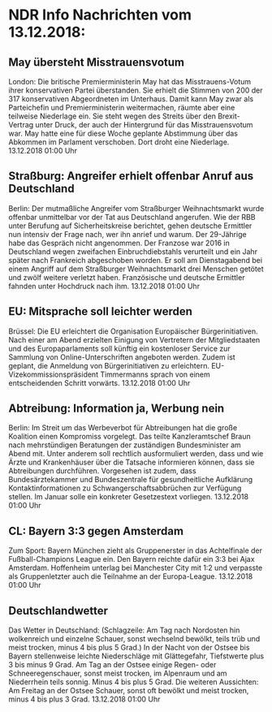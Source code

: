 # NDR Info Nachrichten vom 13.12.2018:


## May übersteht Misstrauensvotum
London: Die britische Premierministerin May hat das Misstrauens-Votum ihrer konservativen Partei überstanden. Sie erhielt die Stimmen von 200 der 317 konservativen Abgeordneten im Unterhaus. Damit kann May zwar als Parteichefin und Premierministerin weitermachen, räumte aber eine teilweise Niederlage ein. Sie steht wegen des Streits über den Brexit-Vertrag unter Druck, der auch der Hintergrund für das Misstrauensvotum war. May hatte eine für diese Woche geplante Abstimmung über das Abkommen im Parlament verschoben. Dort droht eine Niederlage. 13.12.2018 01:00 Uhr 

## Straßburg: Angreifer erhielt offenbar Anruf aus Deutschland
Berlin: Der mutmaßliche Angreifer vom Straßburger Weihnachtsmarkt wurde offenbar unmittelbar vor der Tat aus Deutschland angerufen. Wie der RBB unter Berufung auf Sicherheitskreise berichtet, gehen deutsche Ermittler nun intensiv der Frage nach, wer ihn anrief und warum. Der 29-Jährige habe das Gespräch nicht angenommen. Der Franzose war 2016 in Deutschland wegen zweifachen Einbruchdiebstahls verurteilt und ein Jahr später nach Frankreich abgeschoben worden. Er soll am Dienstagabend bei einem Angriff auf dem Straßburger Weihnachtsmarkt drei Menschen getötet und zwölf weitere verletzt haben. Französische und deutsche Ermittler fahnden unter Hochdruck nach ihm. 13.12.2018 01:00 Uhr 

## EU: Mitsprache soll leichter werden
Brüssel: Die EU erleichtert die Organisation Europäischer Bürgerinitiativen. Nach einer am Abend erzielten Einigung von Vertretern der Mitgliedstaaten und des Europaparlaments soll künftig ein kostenloser Service zur Sammlung von Online-Unterschriften angeboten werden. Zudem ist geplant, die Anmeldung von Bürgerinitiativen zu erleichtern. EU-Vizekommissionspräsident Timmermanns sprach von einem entscheidenden Schritt vorwärts. 13.12.2018 01:00 Uhr 

## Abtreibung: Information ja, Werbung nein
Berlin: Im Streit um das Werbeverbot für Abtreibungen hat die große Koalition einen Kompromiss vorgelegt. Das teilte Kanzleramtschef Braun nach mehrstündigen Beratungen der zuständigen Bundesminister am Abend mit. Unter anderem soll rechtlich ausformuliert werden, dass und wie Ärzte und Krankenhäuser über die Tatsache informieren können, dass sie Abtreibungen durchführen. Vorgesehen ist zudem, dass Bundesärztekammer und Bundeszentrale für gesundheitliche Aufklärung Kontaktinformationen zu Schwangerschaftsabbrüchen zur Verfügung stellen. Im Januar solle ein konkreter Gesetzestext vorliegen. 13.12.2018 01:00 Uhr 

## CL: Bayern 3:3 gegen Amsterdam
Zum Sport: Bayern München zieht als Gruppenerster in das Achtelfinale der Fußball-Champions League ein. Den Bayern reichte dafür ein 3:3 bei Ajax Amsterdam. Hoffenheim unterlag bei Manchester City mit 1:2 und verpasste als Gruppenletzter auch die Teilnahme an der Europa-League. 13.12.2018 01:00 Uhr 

## Deutschlandwetter
Das Wetter in Deutschland:
(Schlagzeile: Am Tag nach Nordosten hin wolkenreich und einzelne Schauer, sonst wechselnd bewölkt, teils trüb und meist trocken, minus 4 bis plus 5 Grad.) In der Nacht von der Ostsee bis Bayern stellenweise leichte Niederschläge mit Glättegefahr, Tiefstwerte plus 3 bis minus 9 Grad. Am Tag an der Ostsee einige Regen- oder Schneeregenschauer, sonst meist trocken, im Alpenraum und am Niederrhein teils sonnig. Minus 4 bis plus 5 Grad. Die weiteren Aussichten: Am Freitag an der Ostsee Schauer, sonst oft bewölkt und meist trocken, minus 4 bis plus 3 Grad. 13.12.2018 01:00 Uhr 
